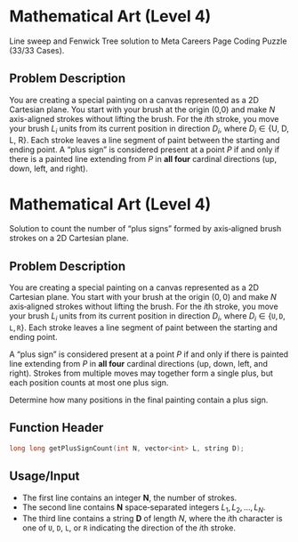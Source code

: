 # Mathematical Art (Level 4)

Line sweep and Fenwick Tree solution to Meta Careers Page Coding Puzzle (33/33 Cases).

## Problem Description

You are creating a special painting on a canvas represented as a 2D Cartesian plane. You start with your brush at the origin (0,0) and make $N$ axis-aligned strokes without lifting the brush. For the $i$th stroke, you move your brush $L_i$ units from its current position in direction $D_i$, where $D_i \in \{\text{U, D, L, R}\}$. Each stroke leaves a line segment of paint between the starting and ending point. A “plus sign” is considered present at a point $P$ if and only if there is a painted line extending from $P$ in **all four** cardinal directions (up, down, left, and right).

# Mathematical Art (Level 4)

Solution to count the number of “plus signs” formed by axis‑aligned brush strokes on a 2D Cartesian plane.

## Problem Description

You are creating a special painting on a canvas represented as a 2D Cartesian plane. You start with your brush at the origin $(0,0)$ and make $N$ axis‑aligned strokes without lifting the brush. For the $i$th stroke, you move your brush $L_i$ units from its current position in direction $D_i$, where $D_i\in\{\texttt{U},\texttt{D},\texttt{L},\texttt{R}\}$. Each stroke leaves a line segment of paint between the starting and ending point.

A “plus sign” is considered present at a point $P$ if and only if there is painted line extending from $P$ in **all four** cardinal directions (up, down, left, and right). Strokes from multiple moves may together form a single plus, but each position counts at most one plus sign.

Determine how many positions in the final painting contain a plus sign.

## Function Header

```cpp
long long getPlusSignCount(int N, vector<int> L, string D);
```

## Usage/Input

* The first line contains an integer **N**, the number of strokes.
* The second line contains **N** space‑separated integers $L_1, L_2, \dots, L_N$.
* The third line contains a string **D** of length $N$, where the $i$th character is one of `U`, `D`, `L`, or `R` indicating the direction of the $i$th stroke.
